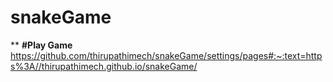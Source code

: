 # snakeGame
**
**#Play Game**
https://github.com/thirupathimech/snakeGame/settings/pages#:~:text=https%3A//thirupathimech.github.io/snakeGame/
